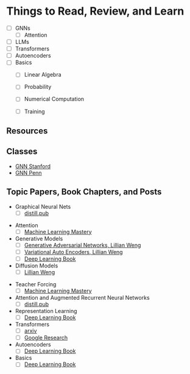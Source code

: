 # Things to Read, Review, and Learn

- [ ] GNNs
	- [ ] Attention
- [ ] LLMs
- [ ] Transformers
- [ ] Autoencoders
- [ ] Basics
	- [ ] Linear Algebra
	- [ ] Probability
	- [ ] Numerical Computation
	- [ ] Training


## Resources

## Classes

- [GNN Stanford](https://web.stanford.edu/class/cs224w/)
- [GNN Penn](https://gnn.seas.upenn.edu/)

## Topic Papers, Book Chapters, and Posts

* Graphical Neural Nets
	* [ ] [distill.pub](https://distill.pub/2021/gnn-intro/#graph-attention-networks)
- Attention
	- [ ] [Machine Learning Mastery](https://machinelearningmastery.com/the-attention-mechanism-from-scratch/)
- Generative Models
	- [ ] [Generative Adversarial Networks, Lillian Weng](https://lilianweng.github.io/posts/2017-08-20-gan/)
	- [ ] [Variational Auto Encoders, Lillian Weng](https://lilianweng.github.io/posts/2018-08-12-vae/)
	- [ ] [Deep Learning Book](https://www.deeplearningbook.org/contents/generative_models.html)
- Diffusion Models
	- [ ] [Lillian Weng](https://lilianweng.github.io/posts/2021-07-11-diffusion-models/?utm_source=pocket_saves)
* Teacher Forcing
	* [ ] [Machine Learning Mastery](https://machinelearningmastery.com/teacher-forcing-for-recurrent-neural-networks/)
* Attention and Augmented Recurrent Neural Networks
	* [ ] [distill.pub](https://distill.pub/2016/augmented-rnns/)
* Representation Learning
	* [ ] [Deep Learning Book](https://www.deeplearningbook.org/contents/representation.html)
* Transformers
	* [ ] [arxiv](https://arxiv.org/abs/2304.10557)
	* [ ] [Google Research](https://blog.research.google/2017/08/transformer-novel-neural-network.html)
* Autoencoders
	* [ ] [Deep Learning Book](https://www.deeplearningbook.org/contents/autoencoders.html)
* Basics
	* [ ] [Deep Learning Book](https://www.deeplearningbook.org/)
